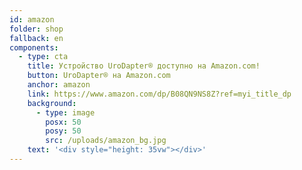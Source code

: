 ```yaml
---
id: amazon
folder: shop
fallback: en
components:
  - type: cta
    title: Устройство UroDapter® доступно на Amazon.com!
    button: UroDapter® на Amazon.com
    anchor: amazon
    link: https://www.amazon.com/dp/B08QN9NS8Z?ref=myi_title_dp
    background:
      - type: image
        posx: 50
        posy: 50
        src: /uploads/amazon_bg.jpg
    text: '<div style="height: 35vw"></div>'
---
```

